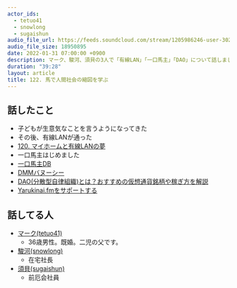 ```yaml
---
actor_ids:
  - tetuo41
  - snowlong
  - sugaishun
audio_file_url: https://feeds.soundcloud.com/stream/1205986246-user-302747142-yarukinai-122-2022-01-31.mp3
audio_file_size: 18950895
date: 2022-01-31 07:00:00 +0900
description: マーク、駿河、須貝の3人で「有線LAN」「一口馬主」「DAO」について話しました。
duration: "39:28"
layout: article
title: 122. 馬で人間社会の縮図を学ぶ
---
```


## 話したこと
- 子どもが生意気なことを言うようになってきた
- その後、有線LANが通った
- [120. マイホームと有線LANの夢](http://yarukinai.fm/episode/120)
- 一口馬主はじめました
- [一口馬主DB](https://www.umadb.com/)
- [DMMバヌーシー](https://banusy.dmm.com/)
- [DAO(分散型自律組織)とは？おすすめの仮想通貨銘柄や稼ぎ方を解説](https://www.fisco.co.jp/media/crypto/dao-about/)
- [Yarukinai.fmをサポートする](https://note.com/tetuo41/circle)

## 話してる人
- [マーク(tetuo41)](https://twitter.com/tetuo41)
  - 36歳男性。既婚。二児の父です。
- [駿河(snowlong)](https://twitter.com/_snowlong)
  - 在宅社長
- [須貝(sugaishun)](https://twitter.com/sugaishun)
  - 前厄会社員
